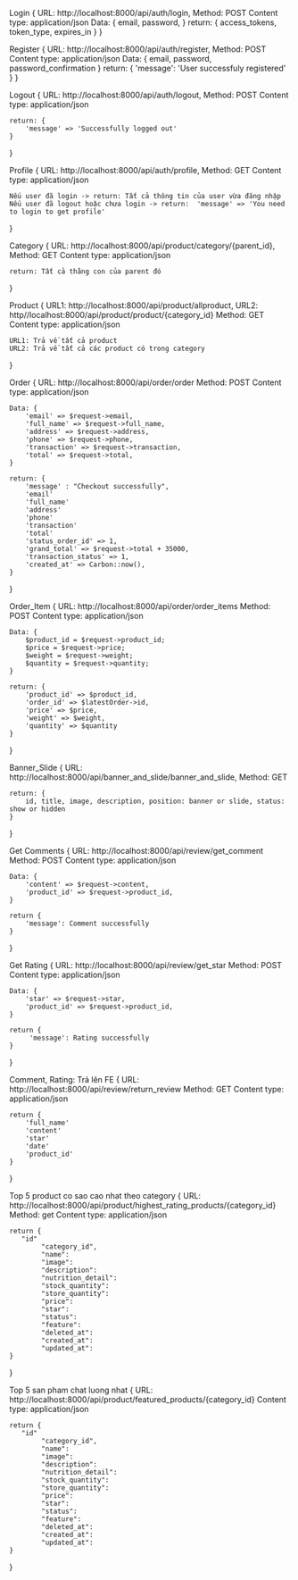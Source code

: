 Login {
    URL: http://localhost:8000/api/auth/login,
    Method: POST
    Content type: application/json
    Data: {
        email,
        password,
    }
    return: {
        access_tokens,
        token_type,
        expires_in
    }
}

Register {
    URL: http://localhost:8000/api/auth/register,
    Method: POST
    Content type: application/json
    Data: {
        email,
        password,
        password_confirmation
    }
    return: {
       'message': 'User successfuly registered'
    }
}

Logout {
    URL: http://localhost:8000/api/auth/logout,
    Method: POST
    Content type: application/json

    return: {
        'message' => 'Successfully logged out'
    }
}

Profile {
    URL: http://localhost:8000/api/auth/profile,
    Method: GET
    Content type: application/json

    Nếu user đã login -> return: Tất cả thông tin của user vừa đăng nhập
    Nếu user đã logout hoặc chưa login -> return:  'message' => 'You need to login to get profile'
}

Category {
    URL: http://localhost:8000/api/product/category/{parent_id},
    Method: GET
    Content type: application/json

    return: Tất cả thằng con của parent đó
}

Product {
    URL1: http://localhost:8000/api/product/allproduct,
    URL2: http//localhost:8000/api/product/product/{category_id}
    Method: GET
    Content type: application/json

    URL1: Trả về tất cả product
    URL2: Trả về tất cả các product có trong category
}

Order {
    URL: http://localhost:8000/api/order/order
    Method: POST
    Content type: application/json

    Data: {
        'email' => $request->email,
        'full_name' => $request->full_name,
        'address' => $request->address,
        'phone' => $request->phone,
        'transaction' => $request->transaction,
        'total' => $request->total,
    }

    return: {
        'message' : "Checkout successfully",
        'email'
        'full_name'
        'address'
        'phone'
        'transaction'
        'total'
        'status_order_id' => 1,
        'grand_total' => $request->total + 35000,
        'transaction_status' => 1,
        'created_at' => Carbon::now(),
    }
}

Order_Item {
    URL: http://localhost:8000/api/order/order_items
    Method: POST
    Content type: application/json

    Data: {
        $product_id = $request->product_id;
        $price = $request->price;
        $weight = $request->weight;
        $quantity = $request->quantity;
    }

    return: {
        'product_id' => $product_id,
        'order_id' => $latestOrder->id,
        'price' => $price,
        'weight' => $weight,
        'quantity' => $quantity
    }
}

Banner_Slide {
    URL: http://localhost:8000/api/banner_and_slide/banner_and_slide,
    Method: GET
    
    return: {
        id, title, image, description, position: banner or slide, status: show or hidden
    }
}

Get Comments {
    URL: http://localhost:8000/api/review/get_comment
    Method: POST
    Content type: application/json

    Data: {
        'content' => $request->content,
        'product_id' => $request->product_id,
    }

    return {
        'message': Comment successfully
    }
}

Get Rating {
    URL: http://localhost:8000/api/review/get_star
    Method: POST
    Content type: application/json

    Data: {
        'star' => $request->star,
        'product_id' => $request->product_id,
    }

    return {
         'message': Rating successfully
    }
}

Comment, Rating: Trả lên FE {
     URL: http://localhost:8000/api/review/return_review
    Method: GET
    Content type: application/json

    return {
        'full_name'
        'content'
        'star'
        'date'
        'product_id'
    }
}

Top 5 product co sao cao nhat  theo category {
    URL: http://localhost:8000/api/product/highest_rating_products/{category_id}
    Method: get
    Content type: application/json

    return {
       "id"
            "category_id",
            "name":
            "image":
            "description":
            "nutrition_detail": 
            "stock_quantity": 
            "store_quantity": 
            "price":
            "star": 
            "status": 
            "feature": 
            "deleted_at": 
            "created_at": 
            "updated_at": 
    }
}

Top 5 san pham chat luong nhat  {
    URL: http://localhost:8000/api/product/featured_products/{category_id}
    Content type: application/json

    return {
       "id"
            "category_id",
            "name":
            "image":
            "description":
            "nutrition_detail": 
            "stock_quantity": 
            "store_quantity": 
            "price":
            "star": 
            "status": 
            "feature": 
            "deleted_at": 
            "created_at": 
            "updated_at": 
    }
}

